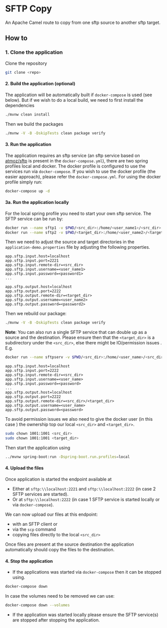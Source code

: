 # SFTP Copy
An Apache Camel route to copy from one sftp source to another sftp target.

## How to
### 1. Clone the application
Clone the repository
```bash
git clone <repo>
```
#### 2. Build the application (optional)
The application will be automatically built if `docker-compose` is used (see below).
But if we wish to do a local build, we need to first install the dependencies
```bash
./mvnw clean install
```
Then we build the packages
```bash
./mvnw -V -B -DskipTests clean package verify
```
#### 3. Run the application
The application requires an sftp service (an sftp service based on [atmoz/sftp](https://hub.docker.com/r/atmoz/sftp) is present in the `docker-compose.yml`), there are two spring profiles local and docker. The docker profile is configured to use the services run via `docker-compose`. If you wish to use the docker profile (the easier approach), please refer the `docker-compose.yml`.
For using the docker profile simply run:
```bash
docker-compose up -d
```
#### 3a. Run the application locally
For the local spring profile you need to start your own sftp service. The SFTP service can be run by:
```bash
docker run --name sftp1 -v $PWD/<src_dir>:/home/<user_name1>/<src_dir> -p 2221:22 -d atmoz/sftp <user_name1>:<password1>:::<src_dir>
docker run --name sftp2 -v $PWD/<target_dir>:/home/<user_name2>/<target_dir> -p 2222:22 -d atmoz/sftp <user_name2>:<password2>:::<target_dir>
```
Then we need to adjust the source and target directories in the `application-demo.properties` file by adjusting the following properties.
```properties
app.sftp.input.host=localhost
app.sftp.input.port=2221
app.sftp.input.remote-dir=<src_dir>
app.sftp.input.username=<user_name1>
app.sftp.input.password=<password1>
...

app.sftp.output.host=localhost
app.sftp.output.port=2222
app.sftp.output.remote-dir=<target_dir>
app.sftp.output.username=<user_name2>
app.sftp.output.password=<password2>
```
Then we rebuild our package:
```bash
./mvnw -V -B -DskipTests clean package verify
```
**Note**: You can also run a single SFTP service that can double up as a source and the destination. Please ensure then that the `<target_dir>` is a subdirectory under the `<src_dir>`, else there might be IO/permission issues . E.g.
```bash
docker run --name sftpserv -v $PWD/<src_dir>:/home/<user_name>/<src_dir> -p 2222:22 -d atmoz/sftp <user_name>:<password>:::<src_dir>
```
```properties
app.sftp.input.host=localhost
app.sftp.input.port=2222
app.sftp.input.remote-dir=<src_dir>
app.sftp.input.username=<user_name>
app.sftp.input.password=<password>
...
app.sftp.output.host=localhost
app.sftp.output.port=2222
app.sftp.output.remote-dir=<src_dir>/<target_dir>
app.sftp.output.username=<user_name>
app.sftp.output.password=<password>
```
To avoid permission issues we also need to give the docker user (in this case ) the ownership top our local `<src_dir>` and `<target_dir>`.
```bash
sudo chown 1001:1001 <src_dir>
sudo chown 1001:1001 <target_dir>
```
Then start the application using
```bash
../mvnw spring-boot:run -Dspring-boot.run.profiles=local
```
#### 4. Upload the files
Once application is started the endpoint available at 
- Either at `sftp:\\localhost:2221` and `sftp:\\localhost:2222` (in case 2 SFTP services are started).
- Or at `sftp:\\localhost:2222` (in case 1 SFTP service is started locally or via `docker-compose`). 

We can now upload our files at this endpoint: 
- with an SFTP client or 
- via the `scp` command
- copying files directly to the local `<src_dir>`

Once files are present at the source destination the application automatically should copy the files to the destination.

#### 4. Stop the application
- If the applications was started via `docker-compose` then it can be stopped using.
```bash
docker-compose down
```
In case the volumes need to be removed we can use:
```bash
docker-compose down --volumes
```
- If the application was started locally please ensure the SFTP service(s) are stopped after stopping the application.



